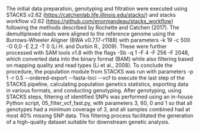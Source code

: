 The initial data preparation, genotyping and filtration were executed using STACKS v2.62 (https://catchenlab.life.illinois.edu/stacks/) and stacks workflow v2.62 (https://github.com/enormandeau/stacks_workflow) following the methods described by Rochette and Catchen (2017). The demultiplexed reads were aligned to the reference genome using the Burrows-Wheeler Aligner (BWA v0.7.17-r1188) with parameters -k 19 -c 500 -O 0,0 -E 2,2 -T 0 (Li H. and Durbin R., 2009). These were further processed with SAM tools v1.8 with the flags -Sb -q 1 -F 4 -F 256 -F 2048, which converted data into the binary format (BAM) while also filtering based on mapping quality and read types (Li et al., 2008). To conclude the procedure, the population module from STACKS was run with parameters -p 1 -r 0.5 --ordered-export --fasta-loci --vcf to execute the last step of the STACKS pipeline, calculating population genetics statistics, exporting data in various formats, and conducting genotyping. 
After genotyping, using STACKS steps, filtering of identified SNPs was performed using an in-house Python script, 05_filter_vcf_fast.py, with parameters 3, 60, 0 and 1 so that all genotypes had a minimum coverage of 3, and all samples combined had at most 40% missing SNP data. This filtering process facilitated the generation of a high-quality dataset suitable for downstream genetic analysis.
